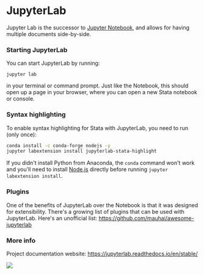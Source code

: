 # JupyterLab

Jupyter Lab is the successor to [Jupyter Notebook](notebook.md), and allows for having multiple documents side-by-side.

### Starting JupyterLab

You can start JupyterLab by running:

```
jupyter lab
```

in your terminal or command prompt. Just like the Notebook, this should open up a page in your browser, where you can open a new Stata notebook or console.

### Syntax highlighting

To enable syntax highlighting for Stata with JupyterLab, you need to run (only once):

```bash
conda install -c conda-forge nodejs -y
jupyter labextension install jupyterlab-stata-highlight
```

If you didn't install Python from Anaconda, the `conda` command won't work and you'll need to install [Node.js](https://nodejs.org/en/download/) directly before running `jupyter labextension install`.

### Plugins

One of the benefits of JupyterLab over the Notebook is that it was designed for extensibility. There's a growing list of plugins that can be used with JupyterLab. Here's an unofficial list: <https://github.com/mauhai/awesome-jupyterlab>

### More info

Project documentation website:
<https://jupyterlab.readthedocs.io/en/stable/>

![](https://jupyterlab.readthedocs.io/en/stable/_images/jupyterlab.png)
